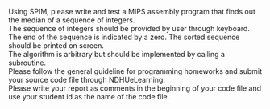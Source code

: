 Using SPIM, please write and test a MIPS assembly program that finds out the median of a sequence of integers.  
The sequence of integers should be provided by user through keyboard.  
The end of the sequence is indicated by a zero. The sorted sequence should be printed on screen.  
The algorithm is arbitrary but should be implemented by calling a subroutine.  
Please follow the general guideline for programming homeworks and submit your source code file through NDHUeLearning.  
Please write your report as comments in the beginning of your code file and use your student id as the name of the code file.  
